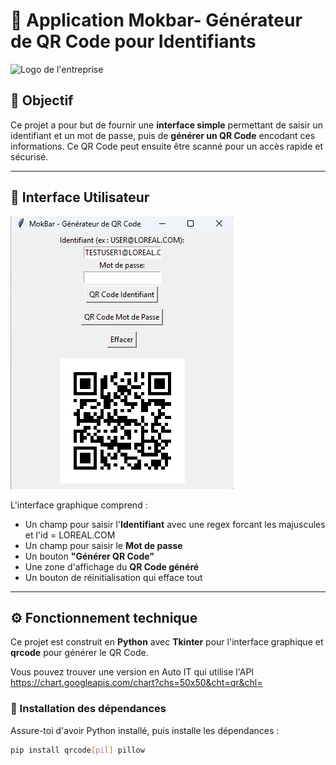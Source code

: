 # 🏢  Application Mokbar- Générateur de QR Code pour Identifiants

![Logo de l'entreprise](https://www.ericmilliard.com/wp-content/uploads/2017/02/l-oreal-luxe.jpg)

## 🎯 Objectif

Ce projet a pour but de fournir une **interface simple** permettant de saisir un identifiant et un mot de passe, puis de **générer un QR Code** encodant ces informations. Ce QR Code peut ensuite être scanné pour un accès rapide et sécurisé.

---

## 📸 Interface Utilisateur

![Capture d'écran de l'interface](./Interface_Mokbar.png)

L'interface graphique comprend :

- Un champ pour saisir l'**Identifiant**
avec une regex forcant les majuscules et l'id = LOREAL.COM
- Un champ pour saisir le **Mot de passe**
- Un bouton **"Générer QR Code"**
- Une zone d'affichage du **QR Code généré**
- Un bouton de réinitialisation qui efface tout

---

## ⚙️ Fonctionnement technique

Ce projet est construit en **Python** avec **Tkinter** pour l'interface graphique et **qrcode** pour générer le QR Code.

Vous pouvez trouver une version en Auto IT qui utilise l'API https://chart.googleapis.com/chart?chs=50x50&cht=qr&chl= 

### 🔧 Installation des dépendances

Assure-toi d'avoir Python installé, puis installe les dépendances :

```bash
pip install qrcode[pil] pillow
